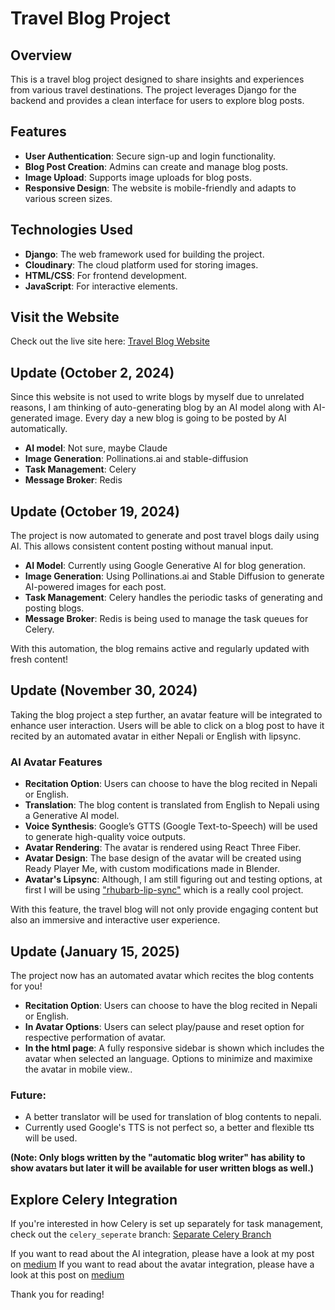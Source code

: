 # Travel Blog Project

## Overview
This is a travel blog project designed to share insights and experiences from various travel destinations. The project leverages Django for the backend and provides a clean interface for users to explore blog posts.

## Features
- **User Authentication**: Secure sign-up and login functionality.
- **Blog Post Creation**: Admins can create and manage blog posts.
- **Image Upload**: Supports image uploads for blog posts.
- **Responsive Design**: The website is mobile-friendly and adapts to various screen sizes.

## Technologies Used
- **Django**: The web framework used for building the project.
- **Cloudinary**: The cloud platform used for storing images.
- **HTML/CSS**: For frontend development.
- **JavaScript**: For interactive elements.

## Visit the Website
Check out the live site here: [Travel Blog Website](https://neptravelblog.pythonanywhere.com)

## Update (October 2, 2024)
Since this website is not used to write blogs by myself due to unrelated reasons, I am thinking of auto-generating blog by an AI model along with AI-generated image. Every day a new blog is going to be posted by AI automatically.
- **AI model**: Not sure, maybe Claude
- **Image Generation**: Pollinations.ai and stable-diffusion
- **Task Management**: Celery
- **Message Broker**: Redis

## Update (October 19, 2024)
The project is now automated to generate and post travel blogs daily using AI. This allows consistent content posting without manual input.

- **AI Model**: Currently using Google Generative AI for blog generation.
- **Image Generation**: Using Pollinations.ai and Stable Diffusion to generate AI-powered images for each post.
- **Task Management**: Celery handles the periodic tasks of generating and posting blogs.
- **Message Broker**: Redis is being used to manage the task queues for Celery.

With this automation, the blog remains active and regularly updated with fresh content!

## Update (November 30, 2024)
Taking the blog project a step further, an avatar feature will be integrated to enhance user interaction. Users will be able to click on a blog post to have it recited by an automated avatar in either Nepali or English with lipsync.

### AI Avatar Features
- **Recitation Option**: Users can choose to have the blog recited in Nepali or English.
- **Translation**: The blog content is translated from English to Nepali using a Generative AI model.
- **Voice Synthesis**: Google’s GTTS (Google Text-to-Speech) will be used to generate high-quality voice outputs.
- **Avatar Rendering**: The avatar is rendered using React Three Fiber.
- **Avatar Design**: The base design of the avatar will be created using Ready Player Me, with custom modifications made in Blender.
- **Avatar's Lipsync**: Although, I am still figuring out and testing options, at first I will be using ["rhubarb-lip-sync"](https://github.com/DanielSWolf/rhubarb-lip-sync) which is a really cool project.

With this feature, the travel blog will not only provide engaging content but also an immersive and interactive user experience.

## Update (January 15, 2025)
The project now has an automated avatar which recites the blog contents for you!

- **Recitation Option**: Users can choose to have the blog recited in Nepali or English.
- **In Avatar Options**: Users can select play/pause and reset option for respective performation of avatar.
- **In the html page**: A fully responsive sidebar is shown which includes the avatar when selected an language. Options to minimize and maximixe the avatar in mobile view..

### Future:
- A better translator will be used for translation of blog contents to nepali.
- Currently used Google's TTS is not perfect so, a better and flexible tts will be used.

**(Note: Only blogs written by the "automatic blog writer" has ability to show avatars but later it will be available for user written blogs as well.)**

## Explore Celery Integration
If you're interested in how Celery is set up separately for task management, check out the `celery_seperate` branch: [Separate Celery Branch](https://github.com/Roshan4004/NepalTravelBlog/tree/celery_seperate)

If you want to read about the AI integration, please have a look at my post on [medium](https://medium.com/@gautamroshan4004/how-i-automated-my-travel-blog-using-ai-and-celery-a-developers-journey-c8174d4a235a)
If you want to read about the avatar integration, please have a look at this post on [medium](https://medium.com/@roshan4004/revamping-my-travel-blog-with-an-ai-avatar-reciter-e49dfa1378d9)

Thank you for reading!
